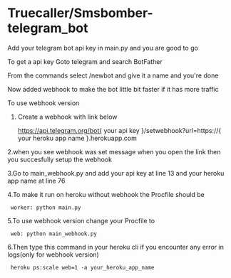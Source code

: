 # Truecaller/Smsbomber-telegram_bot

Add your telegram bot api key in main.py and you are good to go

To get a api key Goto telegram and search BotFather 

From the commands select /newbot and give it a name and you're done

Now added webhook to make the bot little bit faster if it has more traffic

To use webhook version 

1. Create a webhook with link below

    https://api.telegram.org/bot{ your api key }/setwebhook?url=https://{ your heroku app name }.herokuapp.com
    

2.when you see webhook was set message when you open the link then you succesfully setup the webhook

3.Go to main_webhook.py and add your api key at line 13 and your heroku app name at line 76



4.To make it run on heroku without webhook the Procfile should be 

     worker: python main.py

5.To use webhook version change your Procfile to

     web: python main_webhook.py 

6.Then type this command in your heroku cli if you encounter any error in logs(only for webhook version)

     heroku ps:scale web=1 -a your_heroku_app_name
